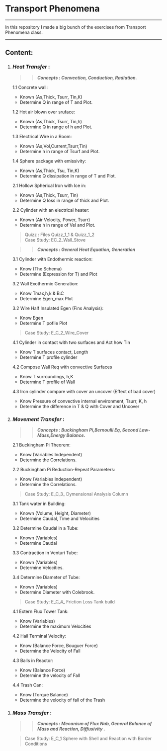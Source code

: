 # Transport Phenomena
___
In this repository I made a big bunch of the exercises 
from Transport Phenomena class.
___
## **Content:**
1. ### _Heat Transfer_ :  
   >> **_Concepts : Convection, Conduction, Radiation._**  
  
   1.1 Concrete wall:  
     * Known (As,Thick, Tsurr, Tin,K)  
     * Determine Q in range of T and Plot.
    
   1.2 Hot air blown over sruface:
      * Known (As,Thick, Tsurr, Tin,h)
      * Determine Q in range of h and Plot. 
    
   1.3 Electrical Wire in a Room:
      * Known (As,Vol,Current,Tsurr,Tin)
      * Determine h in range of Tsurf and Plot.

   1.4 Sphere package with emissivity:
      * Known (As,Thick, Tsu, Tin,K)
      * Determine Q dissipation in range of T and Plot.
   
   2.1 Hollow Spherical Iron with Ice in:
      * Known (As,Thick, Tsurr, Tin)
      * Determine Q loss in range of thick and Plot.
   
   2.2 Cylinder with an electrical heater:
      * Known (Air Velocity, Power, Tsurr)
      * Determine h in range of Vel and Plot.  
   >Quizz : Files Quizz_1_1 & Quizz_1_2  
    Case Study: EC_2_Wall_Stove

   >>**_Concepts : General Heat Equation, Generation_**  
   
   3.1 Cylinder with Endothermic reaction:  
      * Know (The Schema)
      * Determine (Expression for T) and Plot
   
   3.2 Wall Exothermic Generation:  
      * Know Tmax,h,k & B.C
      * Determine Egen_max Plot
   
   3.2 Wire Half Insulated Egen (Fins Analysis):  
      * Know Egen
      * Determine T pofile Plot
   > Case Study: E_C_2_Wire_Cover
   
   4.1 Cylinder in contact with two surfaces and Act how Tin
      * Know T surfaces contact, Length
      * Determine T profile cylinder
   
   4.2 Compose Wall Req with convective Surfaces
      * Know T surroundings, h,K
      * Determine T profile of Wall
   
   4.3 Iron cylinder compare with cover an uncover (Effect of bad cover)
      * Know Pressure of convective internal environment, Tsurr, K, h
      *  Determine the difference in T & Q with Cover and Uncover

2. ### _Movement Transfer_ : 
   >> **_Concepts : Buckingham Pi,Bernoulli Eq, Second Law-Mass,Energy Balance._**
   
   2.1 Buckingham Pi Theorem:  
   * Know (Variables Independent)
   * Determine the Correlations.
   
   2.2 Buckingham Pi Reduction-Repeat Parameters:  
   * Know (Variables Independent)
   * Determine the Correlations.

   > Case Study: E_C_3_ Dymensional Analysis Column

   3.1 Tank water in Building:  
   * Known (Volume, Height, Diameter)
   * Determine Caudal, Time and Velocities
   
   3.2 Determine Caudal in a Tube:
     * Known (Variables)
     * Determine Caudal
   
   3.3 Contraction in Venturi Tube:
     * Known (Variables)
     * Determine Velocities.
   
   3.4 Determine Diameter of Tube:
     * Known (Variables)
     * Determine Diameter with Colebrook.
   
   > Case Study: E_C_4_ Friction Loss Tank build
   
   4.1 Extern Flux Tower Tank:
      * Know (Variables)
      * Determine the maximum Velocities
   
   4.2 Hail Terminal Velocity:
      * Know (Balance Force,  Bouguer Force)
      * Determine the Velocity of Fall

   4.3 Balls in Reactor:
      * Know (Balance Force)
      * Determine the velocity of Fall

   4.4 Trash Can:
      * Know (Torque Balance)
      * Determine the velocity of fall of the Trash

   
4. ### _Mass Transfer_ :  
   >> **_Concepts : Mecanism of Flux Nab, General Balance of Mass and Reaction, Diffusivity ._**

   > Case Study: E_C_1 Sphere with Shell and Reaction with Border Conditions

   


     



